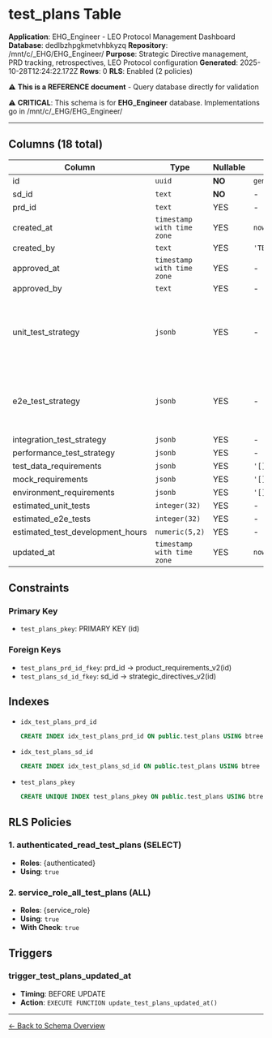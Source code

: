 # test_plans Table

**Application**: EHG_Engineer - LEO Protocol Management Dashboard
**Database**: dedlbzhpgkmetvhbkyzq
**Repository**: /mnt/c/_EHG/EHG_Engineer/
**Purpose**: Strategic Directive management, PRD tracking, retrospectives, LEO Protocol configuration
**Generated**: 2025-10-28T12:24:22.172Z
**Rows**: 0
**RLS**: Enabled (2 policies)

⚠️ **This is a REFERENCE document** - Query database directly for validation

⚠️ **CRITICAL**: This schema is for **EHG_Engineer** database. Implementations go in /mnt/c/_EHG/EHG_Engineer/

---

## Columns (18 total)

| Column | Type | Nullable | Default | Description |
|--------|------|----------|---------|-------------|
| id | `uuid` | **NO** | `gen_random_uuid()` | - |
| sd_id | `text` | **NO** | - | - |
| prd_id | `text` | YES | - | - |
| created_at | `timestamp with time zone` | YES | `now()` | - |
| created_by | `text` | YES | `'TESTING'::text` | - |
| approved_at | `timestamp with time zone` | YES | - | - |
| approved_by | `text` | YES | - | - |
| unit_test_strategy | `jsonb` | YES | - | Unit testing strategy: files to test, coverage targets, testing frameworks |
| e2e_test_strategy | `jsonb` | YES | - | E2E testing strategy: user flows, scenarios, test data requirements |
| integration_test_strategy | `jsonb` | YES | - | - |
| performance_test_strategy | `jsonb` | YES | - | - |
| test_data_requirements | `jsonb` | YES | `'[]'::jsonb` | - |
| mock_requirements | `jsonb` | YES | `'[]'::jsonb` | - |
| environment_requirements | `jsonb` | YES | `'[]'::jsonb` | - |
| estimated_unit_tests | `integer(32)` | YES | - | - |
| estimated_e2e_tests | `integer(32)` | YES | - | - |
| estimated_test_development_hours | `numeric(5,2)` | YES | - | - |
| updated_at | `timestamp with time zone` | YES | `now()` | - |

## Constraints

### Primary Key
- `test_plans_pkey`: PRIMARY KEY (id)

### Foreign Keys
- `test_plans_prd_id_fkey`: prd_id → product_requirements_v2(id)
- `test_plans_sd_id_fkey`: sd_id → strategic_directives_v2(id)

## Indexes

- `idx_test_plans_prd_id`
  ```sql
  CREATE INDEX idx_test_plans_prd_id ON public.test_plans USING btree (prd_id)
  ```
- `idx_test_plans_sd_id`
  ```sql
  CREATE INDEX idx_test_plans_sd_id ON public.test_plans USING btree (sd_id)
  ```
- `test_plans_pkey`
  ```sql
  CREATE UNIQUE INDEX test_plans_pkey ON public.test_plans USING btree (id)
  ```

## RLS Policies

### 1. authenticated_read_test_plans (SELECT)

- **Roles**: {authenticated}
- **Using**: `true`

### 2. service_role_all_test_plans (ALL)

- **Roles**: {service_role}
- **Using**: `true`
- **With Check**: `true`

## Triggers

### trigger_test_plans_updated_at

- **Timing**: BEFORE UPDATE
- **Action**: `EXECUTE FUNCTION update_test_plans_updated_at()`

---

[← Back to Schema Overview](../database-schema-overview.md)
